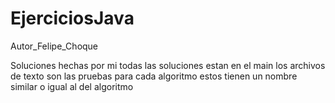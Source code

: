 # EjerciciosJava
Autor_Felipe_Choque

Soluciones hechas por mi todas las soluciones estan en el main
los archivos de texto son las pruebas para cada algoritmo
estos tienen un nombre similar o igual al del algoritmo
